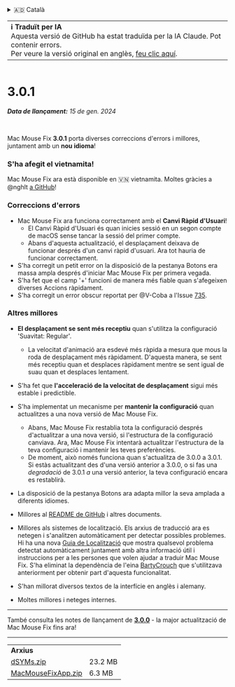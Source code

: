 <details>
<summary>🇦🇩 Català</summary>

[🇬🇧 English (GitHub)](https://github.com/noah-nuebling/mac-mouse-fix/releases/tag/3.0.1)\
**🇦🇩 Català**\
[🇩🇪 Deutsch](https://redirect.macmousefix.com/?target=mmf-release&tag=3.0.1&locale=de)\
[🇪🇸 Español](https://redirect.macmousefix.com/?target=mmf-release&tag=3.0.1&locale=es)\
[🇫🇷 Français](https://redirect.macmousefix.com/?target=mmf-release&tag=3.0.1&locale=fr)\
[🇮🇩 Indonesia](https://redirect.macmousefix.com/?target=mmf-release&tag=3.0.1&locale=id)\
[🇮🇹 Italiano](https://redirect.macmousefix.com/?target=mmf-release&tag=3.0.1&locale=it)\
[🇭🇺 Magyar](https://redirect.macmousefix.com/?target=mmf-release&tag=3.0.1&locale=hu)\
[🇳🇱 Nederlands](https://redirect.macmousefix.com/?target=mmf-release&tag=3.0.1&locale=nl)\
[🇵🇱 Polski](https://redirect.macmousefix.com/?target=mmf-release&tag=3.0.1&locale=pl)\
[🇧🇷 Português (Brasil)](https://redirect.macmousefix.com/?target=mmf-release&tag=3.0.1&locale=pt-BR)\
[🇵🇹 Português (Portugal)](https://redirect.macmousefix.com/?target=mmf-release&tag=3.0.1&locale=pt-PT)\
[🇷🇴 Română](https://redirect.macmousefix.com/?target=mmf-release&tag=3.0.1&locale=ro)\
[🇸🇪 Svenska](https://redirect.macmousefix.com/?target=mmf-release&tag=3.0.1&locale=sv)\
[🇻🇳 Tiếng Việt](https://redirect.macmousefix.com/?target=mmf-release&tag=3.0.1&locale=vi)\
[🇹🇷 Türkçe](https://redirect.macmousefix.com/?target=mmf-release&tag=3.0.1&locale=tr)\
[🇨🇿 Čeština](https://redirect.macmousefix.com/?target=mmf-release&tag=3.0.1&locale=cs)\
[🇬🇷 Ελληνικά](https://redirect.macmousefix.com/?target=mmf-release&tag=3.0.1&locale=el)\
[🇷🇺 Русский](https://redirect.macmousefix.com/?target=mmf-release&tag=3.0.1&locale=ru)\
[🇺🇦 Українська](https://redirect.macmousefix.com/?target=mmf-release&tag=3.0.1&locale=uk)\
[🇮🇱 עברית](https://redirect.macmousefix.com/?target=mmf-release&tag=3.0.1&locale=he)\
[🇸🇦 العربية](https://redirect.macmousefix.com/?target=mmf-release&tag=3.0.1&locale=ar)\
[🇮🇳 हिन्दी](https://redirect.macmousefix.com/?target=mmf-release&tag=3.0.1&locale=hi)\
[🇹🇭 ไทย](https://redirect.macmousefix.com/?target=mmf-release&tag=3.0.1&locale=th)\
[🇨🇳 中文 (简体)](https://redirect.macmousefix.com/?target=mmf-release&tag=3.0.1&locale=zh-Hans)\
[🇨🇳 中文 (繁體)](https://redirect.macmousefix.com/?target=mmf-release&tag=3.0.1&locale=zh-Hant)\
[🇭🇰 中文（香港)](https://redirect.macmousefix.com/?target=mmf-release&tag=3.0.1&locale=zh-HK)\
[🇯🇵 日本語](https://redirect.macmousefix.com/?target=mmf-release&tag=3.0.1&locale=ja)\
[🇰🇷 한국어](https://redirect.macmousefix.com/?target=mmf-release&tag=3.0.1&locale=ko)\
[Help translate Mac Mouse Fix to different languages!](https://github.com/noah-nuebling/mac-mouse-fix/discussions/731)
</details>
<table align=><td>
<b>ℹ️ Traduït per IA</b><br>
Aquesta versió de GitHub ha estat traduïda per la IA Claude. Pot contenir errors.<br>
Per veure la versió original en anglès, <a href="https://github.com/noah-nuebling/mac-mouse-fix/releases/tag/3.0.1">feu clic aquí</a>.
</td></table>

<table></table>

# 3.0.1
***Data de llançament:** 15 de gen. 2024*

<br>

Mac Mouse Fix **3.0.1** porta diverses correccions d'errors i millores, juntament amb un **nou idioma**!

### S'ha afegit el vietnamita!

Mac Mouse Fix ara està disponible en 🇻🇳 vietnamita. Moltes gràcies a @nghlt [a GitHub](https://GitHub.com/nghlt)!

### Correccions d'errors

- Mac Mouse Fix ara funciona correctament amb el **Canvi Ràpid d'Usuari**!
  - El Canvi Ràpid d'Usuari és quan inicies sessió en un segon compte de macOS sense tancar la sessió del primer compte.
  - Abans d'aquesta actualització, el desplaçament deixava de funcionar després d'un canvi ràpid d'usuari. Ara tot hauria de funcionar correctament.
- S'ha corregit un petit error on la disposició de la pestanya Botons era massa ampla després d'iniciar Mac Mouse Fix per primera vegada.
- S'ha fet que el camp '+' funcioni de manera més fiable quan s'afegeixen diverses Accions ràpidament.
- S'ha corregit un error obscur reportat per @V-Coba a l'Issue [735](https://github.com/noah-nuebling/mac-mouse-fix/issues/735).

### Altres millores

- **El desplaçament se sent més receptiu** quan s'utilitza la configuració 'Suavitat: Regular'.
  - La velocitat d'animació ara esdevé més ràpida a mesura que mous la roda de desplaçament més ràpidament. D'aquesta manera, se sent més receptiu quan et desplaces ràpidament mentre se sent igual de suau quan et desplaces lentament.

- S'ha fet que **l'acceleració de la velocitat de desplaçament** sigui més estable i predictible.
- S'ha implementat un mecanisme per **mantenir la configuració** quan actualitzes a una nova versió de Mac Mouse Fix.
  - Abans, Mac Mouse Fix restablia tota la configuració després d'actualitzar a una nova versió, si l'estructura de la configuració canviava. Ara, Mac Mouse Fix intentarà actualitzar l'estructura de la teva configuració i mantenir les teves preferències.
  - De moment, això només funciona quan s'actualitza de 3.0.0 a 3.0.1. Si estàs actualitzant des d'una versió anterior a 3.0.0, o si fas una _degradació_ de 3.0.1 _a_ una versió anterior, la teva configuració encara es restablirà.
- La disposició de la pestanya Botons ara adapta millor la seva amplada a diferents idiomes.
- Millores al [README de GitHub](https://github.com/noah-nuebling/mac-mouse-fix#background) i altres documents.
- Millores als sistemes de localització. Els arxius de traducció ara es netegen i s'analitzen automàticament per detectar possibles problemes. Hi ha una nova [Guia de Localització](https://github.com/noah-nuebling/mac-mouse-fix/discussions/731) que mostra qualsevol problema detectat automàticament juntament amb altra informació útil i instruccions per a les persones que volen ajudar a traduir Mac Mouse Fix. S'ha eliminat la dependència de l'eina [BartyCrouch](https://github.com/FlineDev/BartyCrouch) que s'utilitzava anteriorment per obtenir part d'aquesta funcionalitat.
- S'han millorat diversos textos de la interfície en anglès i alemany.
- Moltes millores i neteges internes.

---

També consulta les notes de llançament de [**3.0.0**](https://redirect.macmousefix.com/?target=mmf-release&tag=3.0.0&locale=ca) - la major actualització de Mac Mouse Fix fins ara!

---

<table align="start">
<tr>
    <td colspan=2>
        <b>Arxius</b>
    </td>
</tr>
<tr>
    <td><a href="https://github.com/noah-nuebling/mac-mouse-fix/releases/download/3.0.1/dSYMs.zip">dSYMs.zip</a></td>
    <td>23.2 MB</td>
</tr>
<tr>
    <td><a href="https://github.com/noah-nuebling/mac-mouse-fix/releases/download/3.0.1/MacMouseFixApp.zip">MacMouseFixApp.zip</a></td>
    <td>6.3 MB</td>
</tr>
</table>